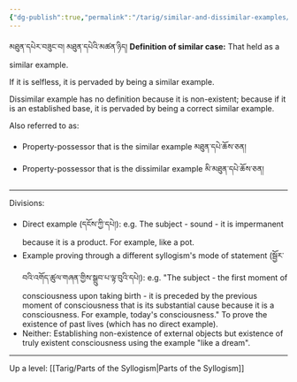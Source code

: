 ```yaml
---
{"dg-publish":true,"permalink":"/tarig/similar-and-dissimilar-examples/"}
---
```


མཐུན་དཔེར་བཟུང་བ། མཐུན་དཔེའི་མཚན་ཉིད།
**Definition of similar case:** That held as a similar example.

If it is selfless, it is pervaded by being a similar example.

Dissimilar example has no definition because it is non-existent; because if it is an established base, it is pervaded by being a correct similar example.

Also referred to as:
- Property-possessor that is the similar example མཐུན་དཔེ་ཆོས་ཅན།
- Property-possessor that is the dissimilar example མི་མཐུན་དཔེ་ཆོས་ཅན།

---
Divisions:
- Direct example (དངོས་ཀྱི་དཔེ།): e.g. The subject - sound - it is impermanent because it is a product. For example, like a pot.
- Example proving through a different syllogism's mode of statement (སྦྱོར་བའི་འགོད་ཚུལ་གཞན་གྱིས་སྒྲུབ་པ་ལྟ་བུའི་དཔེ།): e.g. "The subject - the first moment of consciousness upon taking birth - it is preceded by the previous moment of consciousness that is its substantial cause because it is a consciousness. For example, today's consciousness." To prove the existence of past lives (which has no direct example).
- Neither: Establishing non-existence of external objects but existence of truly existent consciousness using the example "like a dream".

---
Up a level: [[Tarig/Parts of the Syllogism\|Parts of the Syllogism]]